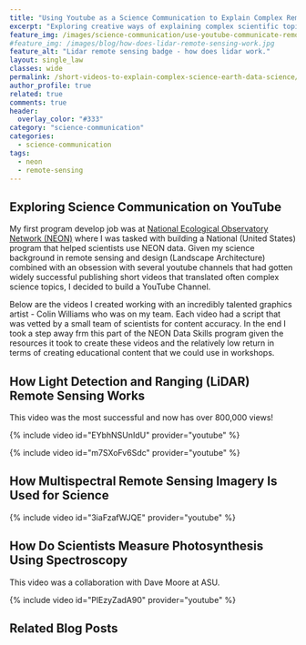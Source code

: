 ```yaml
---
title: "Using Youtube as a Science Communication to Explain Complex Remote Sensing Topics"
excerpt: "Exploring creative ways of explaining complex scientific topics to broad audiences using YouTube"
feature_img: /images/science-communication/use-youtube-communicate-remote-sensing-science.png
#feature_img: /images/blog/how-does-lidar-remote-sensing-work.jpg
feature_alt: "Lidar remote sensing badge - how does lidar work."
layout: single_law
classes: wide
permalink: /short-videos-to-explain-complex-science-earth-data-science/
author_profile: true
related: true
comments: true
header:
  overlay_color: "#333"
category: "science-communication"
categories:
  - science-communication
tags:
  - neon
  - remote-sensing
---
```


## Exploring Science Communication on YouTube

My first program develop job was at [National Ecological Observatory Network (NEON)](https://www.neonscience.org)
 where I was tasked with building a National (United States) program that helped
 scientists use NEON data. Given my science background in remote sensing and design
 (Landscape Architecture) combined with an obsession with several youtube 
 channels that had gotten widely successful publishing short videos that 
 translated often complex science topics, 
 I decided to build a YouTube Channel. 

 Below are the videos I created working with an incredibly talented graphics
 artist - Colin Williams who was on my team. Each video had a script that was 
 vetted by a small team of scientists for content accuracy. In the end I took
 a step away frm this part of the NEON Data Skills program given the resources it 
 took to create these videos and the relatively low return in terms of creating 
 educational content that we could use in workshops. 

## How Light Detection and Ranging (LiDAR) Remote Sensing Works
This video was the most successful and now has over 800,000 views!

{% include video id="EYbhNSUnIdU" provider="youtube" %}

{% include video id="m7SXoFv6Sdc" provider="youtube" %}

## How Multispectral Remote Sensing Imagery Is Used for Science

{% include video id="3iaFzafWJQE" provider="youtube" %}


## How Do Scientists Measure Photosynthesis Using Spectroscopy

This video was a collaboration with Dave Moore at ASU.

{% include video id="PlEzyZadA90" provider="youtube" %}

## Related Blog Posts
